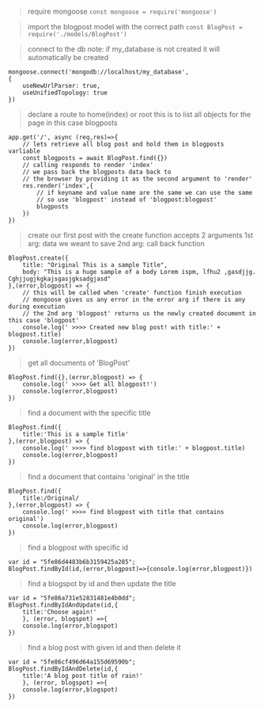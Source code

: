 > require mongoose
`const mongoose = require('mongoose')`

> import the blogpost model
> with the correct path
`const BlogPost = require('./models/BlogPost')`

> connect to the db
> note: if my_database is not created
> it will automatically be created
```
mongoose.connect('mongodb://localhost/my_database',
{
    useNewUrlParser: true,
    useUnifiedTopology: true 
})
```

> declare a route to home(index) or root
> this is to list all objects for the page
> in this case blogposts
```
app.get('/', async (req,res)=>{
    // lets retrieve all blog post and hold them in blogposts varliable
    const blogposts = await BlogPost.find({})
    // calling responds to render 'index'
    // we pass back the blogposts data back to
    // the browser by providing it as the second argument to 'render'
    res.render('index',{
        // if keyname and value name are the same we can use the same
        // so use 'blogpost' instead of 'blogpost:blogpost'
        blogposts
    })
})
```

> create our first post
> with the create function
> accepts 2 arguments
> 1st arg: data we weant to save 
> 2nd arg: call back function
```
BlogPost.create({
    title: "Original This is a sample Title",
    body: "This is a huge sample of a body Lorem ispm, lfhu2 ,gasdjjg. Cghjjugjkgkajsgasjgksadgjasd"
},(error,blogpost) => {
    // this will be called when 'create' function finish execution
    // mongoose gives us any error in the error arg if there is any during execution
    // the 2nd arg 'blogpost' returns us the newly created document in this case 'blogpost'
    console.log(' >>>> Created new blog post! with title:' + blogpost.title)
    console.log(error,blogpost)
})
```

> get all documents of 'BlogPost'
```
BlogPost.find({},(error,blogpost) => {
    console.log(' >>>> Get all blogpost!')
    console.log(error,blogpost)
})
```

> find a document with the specific title
```
BlogPost.find({
    title:'This is a sample Title'
},(error,blogpost) => {
    console.log(' >>>> find blogpost with title:' + blogpost.title)
    console.log(error,blogpost)
})
```

> find a document that contains 'original' in the title
```
BlogPost.find({
    title:/Original/
},(error,blogpost) => {
    console.log(' >>>> find blogpost with title that contains original')
    console.log(error,blogpost)
})
```

> find a blogpost with specific id
```
var id = "5fe86d4483b6b3159425a285";
BlogPost.findById(id,(error,blogpost)=>{console.log(error,blogpost)})
```

> find a blogspot by id
> and then update the title
```
var id = "5fe86a731e52831481e4b0dd";
BlogPost.findByIdAndUpdate(id,{
    title:'Choose again!'
    }, (error, blogspot) =>{
    console.log(error,blogspot)
})
```

> find a blog post with given id
> and then delete it
```
var id = "5fe86cf496d64a155d69590b";
BlogPost.findByIdAndDelete(id,{
    title:'A blog post title of rain!'
    }, (error, blogspot) =>{
    console.log(error,blogspot)
})
```